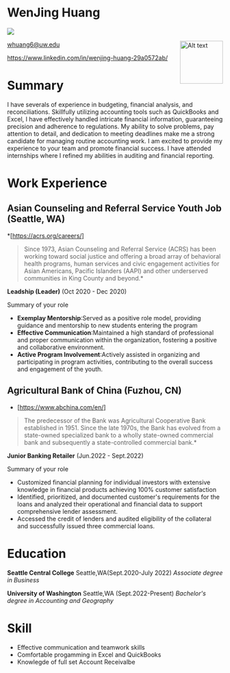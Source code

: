 # WenJing Huang  
![](https://secure.cdn1.wdpromedia.cn/resize/mwImage/1/630/354/75/wdpromedia.disney.go.com/media/wdpro-shdr-assets/prod/en-cn/system/images/shdr-dine-cookieann-bakery-cafe-hero-1129.jpg)

<img src="https://secure.cdn1.wdpromedia.cn/resize/mwImage/1/630/354/75/wdpromedia.disney.go.com/media/wdpro-shdr-assets/prod/en-cn/system/images/shdr-dine-cookieann-bakery-cafe-hero-1129.jpg" alt="Alt text" width="100" style="float: right;">

whuang6@uw.edu

https://www.linkedin.com/in/wenjing-huang-29a0572ab/

# Summary
I have severals of experience in budgeting, financial analysis, and reconciliations. Skillfully utilizing accounting tools such as QuickBooks and Excel, I have effectively handled intricate financial information, guaranteeing precision and adherence to regulations. My ability to solve problems, pay attention to detail, and dedication to meeting deadlines make me a strong candidate for managing routine accounting work. I am excited to provide my experience to your team and promote financial success. I have attended internships where I refined my abilities in auditing and financial reporting.

# Work Experience

## Asian Counseling and Referral Service Youth Job (Seattle, WA)

*[https://acrs.org/careers/] 
> Since 1973, Asian Counseling and Referral Service (ACRS) has been working toward social justice and offering a broad array of behavioral health programs, human services and civic engagement activities for Asian Americans, Pacific Islanders (AAPI) and other underserved communities in King County and beyond.*

**Leadship (Leader)** (Oct 2020 - Dec 2020)

Summary of your role

- **Exemplay Mentorship**:Served as a positive role model, providing guidance and mentorship to new students entering the program
- **Effective Communication**:Maintained a high standard of professional and proper communication within the organization, fostering a positive and collaborative environment.
- **Active Program Involvement**:Actively assisted in organizing and participating in program activities, contributing to the overall success and engagement of the youth.

## Agricultural Bank of China (Fuzhou, CN)
* [https://www.abchina.com/en/]
> The predecessor of the Bank was Agricultural Cooperative Bank established in 1951. Since the late 1970s, the Bank has evolved from a state-owned specialized bank to a wholly state-owned commercial bank and subsequently a state-controlled commercial bank.*

**Junior Banking Retailer**        (Jun.2022 - Sept.2022)

Summary of your role

- Customized financial planning for individual investors with extensive knowledge in financial products achieving 100% customer satisfaction
- Identified, prioritized, and documented customer's requirements for the loans and analyzed their operational and financial data to support comprehensive lender assessment.
- Accessed the credit of lenders and audited eligibility of the collateral and successfully issued three commercial loans.

# **Education**

**Seattle Central College**          Seattle,WA(Sept.2020-July 2022)
*Associate degree in Business*

**University of Washington**        Seattle,WA (Sept.2022-Present)
*Bachelor's degree in Accounting and Geography*

# Skill
- Effective communication and teamwork skills
- Comfortable progamming in Excel and QuickBooks
- Knowlegde of full set Account Receivalbe 
